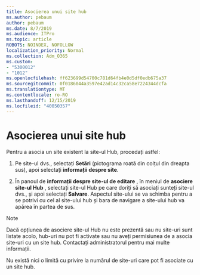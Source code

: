 ```yaml
---
title: Asocierea unui site hub
ms.author: pebaum
author: pebaum
ms.date: 8/7/2019
ms.audience: ITPro
ms.topic: article
ROBOTS: NOINDEX, NOFOLLOW
localization_priority: Normal
ms.collection: Adm_O365
ms.custom:
- "5300012"
- "1012"
ms.openlocfilehash: ff623699d54700c781d64fb4e0d5df0edb675a37
ms.sourcegitcommit: 0f0186044a3597e42ad14c32ca58e7224344dcfa
ms.translationtype: MT
ms.contentlocale: ro-RO
ms.lasthandoff: 12/15/2019
ms.locfileid: "40050357"
---
```

# <a name="associate-a-hub-site"></a>Asocierea unui site hub

Pentru a asocia un site existent la site-ul Hub, procedați astfel:
  
1. Pe site-ul dvs., selectați **Setări** (pictograma roată din colțul din dreapta sus), apoi selectați **informații despre site**.

2. În panoul de **informații despre site-ul de editare** , în meniul de **asociere site-ul Hub** , selectați site-ul Hub pe care doriți să asociați sunteți site-ul dvs., și apoi selectați **Salvare**. Aspectul site-ului se va schimba pentru a se potrivi cu cel al site-ului hub și bara de navigare a site-ului hub va apărea în partea de sus.

 > [!Note]
>Dacă opțiunea de asociere site-ul Hub nu este prezentă sau nu site-uri sunt listate acolo, hub-uri nu pot fi activate sau nu aveți permisiunea de a asocia site-uri cu un site hub. Contactați administratorul pentru mai multe informații.
>
>Nu există nici o limită cu privire la numărul de site-uri care pot fi asociate cu un site hub.
  
